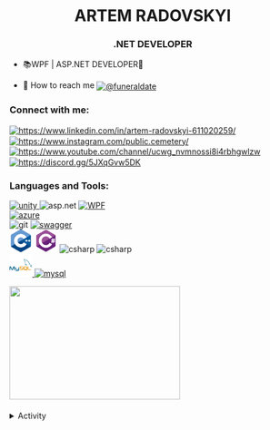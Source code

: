 
<h1 align="center"> ARTEM RADOVSKYI </h1>
<h3 align="center">.NET DEVELOPER </h3>



- 📚WPF | ASP.NET DEVELOPER🔧

- 📮 How to reach me  <a href="https://t.me/Funeraldate" target="blank"><img align="center" src="https://www.vectorlogo.zone/logos/telegram/telegram-icon.svg" alt="@funeraldate" height="25" width="25" /></a>
                 <!-- SOCIALS -->  
<h3 align="left">Connect with me:</h3>
<p align="left">
<a href="www.linkedin.com/in/aradovskyi" target="_blank"><img align="center" src="https://raw.githubusercontent.com/rahuldkjain/github-profile-readme-generator/master/src/images/icons/Social/linked-in-alt.svg" alt="https://www.linkedin.com/in/artem-radovskyi-611020259/" height="30" width="40" /></a>
<a href="https://www.instagram.com/public.cemetery/" target="_blank"><img align="center" src="https://raw.githubusercontent.com/rahuldkjain/github-profile-readme-generator/master/src/images/icons/Social/instagram.svg" alt="https://www.instagram.com/public.cemetery/" height="30" width="40" /></a>
<a href="https://www.youtube.com/@nightmarestudio387" target="_blank"><img align="center" src="https://raw.githubusercontent.com/rahuldkjain/github-profile-readme-generator/master/src/images/icons/Social/youtube.svg" alt="https://www.youtube.com/channel/ucwg_nvmnossi8i4rbhgwlzw" height="30" width="40" /></a>
<a href="https://discord.gg/https://discord.gg/5JXqGvw5DK" target="_blank"><img align="center" src="https://raw.githubusercontent.com/rahuldkjain/github-profile-readme-generator/master/src/images/icons/Social/discord.svg" alt="https://discord.gg/5JXqGvw5DK" height="30" width="40" /></a>
</p>
                 <!-- END SOCIALS -->  
<h3 align="left">Languages and Tools:</h3>
<p align="left">
                  <!-- TOOLS -->

<a href="https://unity.com/" target="_blank" rel="noreferrer">
<img src="https://www.vectorlogo.zone/logos/unity3d/unity3d-icon.svg" alt="unity" width="40" height="40"/> </a>  
<img src="https://www.webnovos.com/assets/img/vector-image/asp/asp_header2.png" alt="asp.net" width="40" height="30"/>
  <a href="https://uk.wikipedia.org/wiki/Windows_Presentation_Foundation" target="_blank" rel="noreferrer">
<img src="https://www.stimulsoft.com/images/products/reports-wpf/integration/wpf.svg?v=2" alt="WPF" width="40" height="40"/> </a> 
                <!-- END TOOLS -->
                 <!-- CLOUDS -->
<br>
<a href="https://www.oracle.com/" target="_blank" rel="noreferrer"> 
<img src="https://swimburger.net/media/ppnn3pcl/azure.png" alt="azure" width="40" height="40"/> </a>
                <!-- END CLOUDS -->
                <!-- Services -->
<br>
  <img src="https://www.vectorlogo.zone/logos/git-scm/git-scm-icon.svg" alt="git" width="40" height="40"/>
  <a href="https://en.wikipedia.org/wiki/Swagger_%28software%29" target="_blank" rel="noreferrer">
<img src="https://upload.wikimedia.org/wikipedia/commons/thumb/a/ab/Swagger-logo.png/150px-Swagger-logo.png" alt="swagger" width="40" height="40"/> </a>
<br>
                <!-- End Services -->  
                 <!-- Lenguages -->  
<img src="https://raw.githubusercontent.com/devicons/devicon/master/icons/cplusplus/cplusplus-original.svg" alt="cplusplus" width="40" height="40"/> 
<a href="https://www.w3schools.com/cs/" target="_blank" rel="noreferrer"> </a>
<img src="https://raw.githubusercontent.com/devicons/devicon/master/icons/csharp/csharp-original.svg" alt="csharp" width="40" height="40"/></a> 
<img src="https://www.svgrepo.com/show/184143/java.svg" alt="csharp" width="40" height="40"/></a> 
<img src="https://upload.wikimedia.org/wikipedia/commons/6/6a/JavaScript-logo.png" alt="csharp" width="40" height="40"/></a> 
<br>
                 <!-- Databases -->  
<a href="https://www.linux.org/" target="_blank" rel="noreferrer"> </a> 
<a href="https://www.mysql.com/" target="_blank" rel="noreferrer"> <img src="https://raw.githubusercontent.com/devicons/devicon/master/icons/mysql/mysql-original-wordmark.svg" alt="mysql" width="40" height="40"/> </a>
<a href="https://www.microsoft.com/pl-pl/sql-server/sql-server-downloads" target="_blank" rel="noreferrer"> <img src="https://fs.siteor.com/javatech/files/layout/assan/vavatech/img/content/ms_server_bez_tla.png" alt="mysql" width="40" height="40"/> </a>
                 <!-- End Databases -->  
</p>  
 <div align="left">
    <img height=200px width=300px 
         src="https://github-readme-stats.vercel.app/api/top-langs/?username=Kisonam&hide_progress=false&theme=dark&hide_border=true">
    </div>
<br/>
<div >
  <details >
  <summary> Activity </summary>
<div align="center">
  <img src="https://github-profile-summary-cards.vercel.app/api/cards/profile-details?username=Kisonam&theme=dark">
</div>  
<br/>
 
<p align="center>
  <a href="https://github.com/Ashutosh00710/github-readme-activity-graph">
    <img src="https://github-readme-activity-graph.vercel.app/graph?username=Kisonam&theme=github-compact&hide_border=true">
  </a>       
</p>
<p align="center" > 
  Visitor count
 <br>
  <img src="https://profile-counter.glitch.me/Kisonam/count.svg" width = "270" height = "40"/>
</p>
<br/>
 <img align="left" src="https://github-profile-summary-cards.vercel.app/api/cards/stats?username=Kisonam&theme=dark">
</details>
</div>
